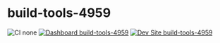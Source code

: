 # build-tools-4959

![CI none](https://img.shields.io/badge/ci-none-orange.svg)
[![Dashboard build-tools-4959](https://img.shields.io/badge/dashboard-build_tools_4959-yellow.svg)](https://dashboard.pantheon.io/sites/b94fee4d-fdb9-45de-88a9-786a83fe9999#dev/code)
[![Dev Site build-tools-4959](https://img.shields.io/badge/site-build_tools_4959-blue.svg)](http://dev-build-tools-4959.pantheonsite.io/)